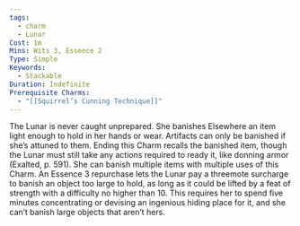 ```yaml
---
tags:
  - charm
  - Lunar
Cost: 1m
Mins: Wits 3, Essence 2
Type: Simple
Keywords:
  - Stackable
Duration: Indefinite
Prerequisite Charms:
  - "[[Squirrel’s Cunning Technique]]"
---
```

The Lunar is never caught unprepared. She banishes Elsewhere an item light enough to hold in her hands or wear. Artifacts can only be banished if she’s attuned to them. Ending this Charm recalls the banished item, though the Lunar must still take any actions required to ready it, like donning armor (Exalted, p. 591). She can banish multiple items with multiple uses of this Charm. An Essence 3 repurchase lets the Lunar pay a threemote surcharge to banish an object too large to hold, as long as it could be lifted by a feat of strength with a difficulty no higher than 10. This requires her to spend five minutes concentrating or devising an ingenious hiding place for it, and she can’t banish large objects that aren’t hers.